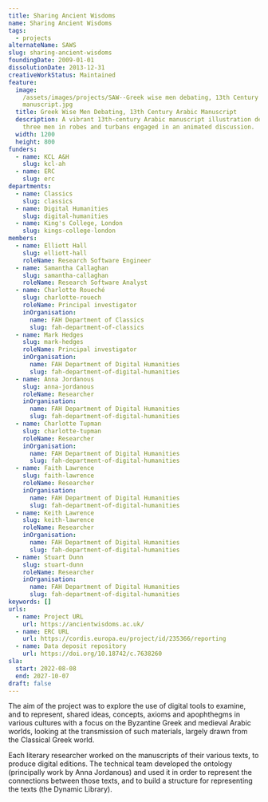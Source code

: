 ```yaml
---
title: Sharing Ancient Wisdoms
name: Sharing Ancient Wisdoms
tags:
  - projects
alternateName: SAWS
slug: sharing-ancient-wisdoms
foundingDate: 2009-01-01
dissolutionDate: 2013-12-31
creativeWorkStatus: Maintained
feature:
  image:
    /assets/images/projects/SAW--Greek wise men debating, 13th Century Arabic
    manuscript.jpg
  title: Greek Wise Men Debating, 13th Century Arabic Manuscript
  description: A vibrant 13th-century Arabic manuscript illustration depicting
    three men in robes and turbans engaged in an animated discussion.
  width: 1200
  height: 800
funders:
  - name: KCL A&H
    slug: kcl-ah
  - name: ERC
    slug: erc
departments:
  - name: Classics
    slug: classics
  - name: Digital Humanities
    slug: digital-humanities
  - name: King's College, London
    slug: kings-college-london
members:
  - name: Elliott Hall
    slug: elliott-hall
    roleName: Research Software Engineer
  - name: Samantha Callaghan
    slug: samantha-callaghan
    roleName: Research Software Analyst
  - name: Charlotte Roueché
    slug: charlotte-rouech
    roleName: Principal investigator
    inOrganisation:
      name: FAH Department of Classics
      slug: fah-department-of-classics
  - name: Mark Hedges
    slug: mark-hedges
    roleName: Principal investigator
    inOrganisation:
      name: FAH Department of Digital Humanities
      slug: fah-department-of-digital-humanities
  - name: Anna Jordanous
    slug: anna-jordanous
    roleName: Researcher
    inOrganisation:
      name: FAH Department of Digital Humanities
      slug: fah-department-of-digital-humanities
  - name: Charlotte Tupman
    slug: charlotte-tupman
    roleName: Researcher
    inOrganisation:
      name: FAH Department of Digital Humanities
      slug: fah-department-of-digital-humanities
  - name: Faith Lawrence
    slug: faith-lawrence
    roleName: Researcher
    inOrganisation:
      name: FAH Department of Digital Humanities
      slug: fah-department-of-digital-humanities
  - name: Keith Lawrence
    slug: keith-lawrence
    roleName: Researcher
    inOrganisation:
      name: FAH Department of Digital Humanities
      slug: fah-department-of-digital-humanities
  - name: Stuart Dunn
    slug: stuart-dunn
    roleName: Researcher
    inOrganisation:
      name: FAH Department of Digital Humanities
      slug: fah-department-of-digital-humanities
keywords: []
urls:
  - name: Project URL
    url: https://ancientwisdoms.ac.uk/
  - name: ERC URL
    url: https://cordis.europa.eu/project/id/235366/reporting
  - name: Data deposit repository
    url: https://doi.org/10.18742/c.7638260
sla:
  start: 2022-08-08
  end: 2027-10-07
draft: false
---
```


The aim of the project was to explore the use of digital tools to examine, and to represent, shared ideas, concepts, axioms and apophthegms in various cultures with a focus on the Byzantine Greek and medieval Arabic worlds, looking at the transmission of such materials, largely drawn from the Classical Greek world.

Each literary researcher worked on the manuscripts of their various texts, to produce digital editions. The technical team developed the ontology (principally work by Anna Jordanous) and used it in order to represent the connections between those texts, and to build a structure for representing the texts (the Dynamic Library).
